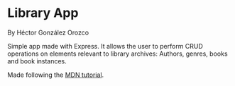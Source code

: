 # Library App
By Héctor González Orozco

Simple app made with Express.
It allows the user to perform CRUD operations on elements relevant to library archives: Authors, genres, books and book instances.

Made following the [MDN tutorial](https://developer.mozilla.org/en-US/docs/Learn/Server-side/Express_Nodejs).

